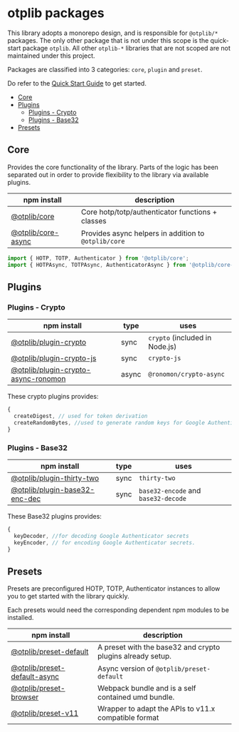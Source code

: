 # otplib packages

This library adopts a monorepo design, and is responsible for `@otplib/*` packages.
The only other package that is not under this scope is the quick-start package `otplib`.
All other `otplib-*` libraries that are not scoped are not maintained under this project.

Packages are classified into 3 categories: `core`, `plugin` and `preset`.

Do refer to the [Quick Start Guide][docs-quick-start] to get started.

<!-- TOC depthFrom:2 -->

- [Core](#core)
- [Plugins](#plugins)
  - [Plugins - Crypto](#plugins---crypto)
  - [Plugins - Base32](#plugins---base32)
- [Presets](#presets)

<!-- /TOC -->

## Core

Provides the core functionality of the library. Parts of the logic
has been separated out in order to provide flexibility to the library via
available plugins.

| npm install                               | description                                          |
| ----------------------------------------- | ---------------------------------------------------- |
| [@otplib/core](./otplib-core)             | Core hotp/totp/authenticator functions + classes     |
| [@otplib/core-async](./otplib-core-async) | Provides async helpers in addition to `@otplib/core` |

```js
import { HOTP, TOTP, Authenticator } from '@otplib/core';
import { HOTPAsync, TOTPAsync, AuthenticatorAsync } from '@otplib/core-async';
```

## Plugins

### Plugins - Crypto

| npm install                                                                 | type  | uses                           |
| --------------------------------------------------------------------------- | ----- | ------------------------------ |
| [@otplib/plugin-crypto](./otplib-plugin-crypto)                             | sync  | `crypto` (included in Node.js) |
| [@otplib/plugin-crypto-js](./otplib-plugin-crypto-js)                       | sync  | `crypto-js`                    |
| [@otplib/plugin-crypto-async-ronomon](./otplib-plugin-crypto-async-ronomon) | async | `@ronomon/crypto-async`        |

These crypto plugins provides:

```js
{
  createDigest, // used for token derivation
  createRandomBytes, //used to generate random keys for Google Authenticator
}
```

### Plugins - Base32

| npm install                                                     | type | uses                                |
| --------------------------------------------------------------- | ---- | ----------------------------------- |
| [@otplib/plugin-thirty-two](./otplib-plugin-thirty-two)         | sync | `thirty-two`                        |
| [@otplib/plugin-base32-enc-dec](./otplib-plugin-base32-enc-dec) | sync | `base32-encode` and `base32-decode` |

These Base32 plugins provides:

```js
{
  keyDecoder, //for decoding Google Authenticator secrets
  keyEncoder, // for encoding Google Authenticator secrets.
}
```

## Presets

Presets are preconfigured HOTP, TOTP, Authenticator instances to
allow you to get started with the library quickly.

Each presets would need the corresponding dependent npm modules to be installed.

| npm install                                                   | description                                                |
| ------------------------------------------------------------- | ---------------------------------------------------------- |
| [@otplib/preset-default](./otplib-preset-default)             | A preset with the base32 and crypto plugins already setup. |
| [@otplib/preset-default-async](./otplib-preset-default-async) | Async version of `@otplib/preset-default`                  |
| [@otplib/preset-browser](./otplib-preset-browser)             | Webpack bundle and is a self contained umd bundle.         |
| [@otplib/preset-v11](./otplib-preset-v11)                     | Wrapper to adapt the APIs to v11.x compatible format       |

[docs-quick-start]: https://github.com/yeojz/otplib/blob/master/README.md#quick-start
